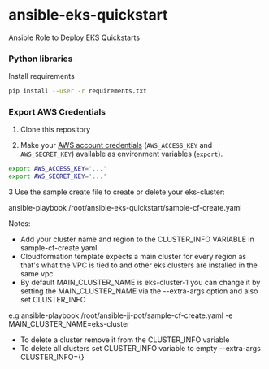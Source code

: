 # ansible-eks-quickstart
Ansible Role to Deploy EKS Quickstarts

### Python libraries

Install requirements

```bash
pip install --user -r requirements.txt
```

### Export AWS Credentials

1. Clone this repository

2. Make your [AWS account credentials](https://docs.aws.amazon.com/general/latest/gr/aws-sec-cred-types.html#access-keys-and-secret-access-keys) (`AWS_ACCESS_KEY` and `AWS_SECRET_KEY`) available as environment variables (`export`).

```bash
export AWS_ACCESS_KEY='...'
export AWS_SECRET_KEY='...'
```

3 Use the sample create file to create or delete your eks-cluster:
  
  ansible-playbook /root/ansible-eks-quickstart/sample-cf-create.yaml

Notes:

- Add your cluster name and region to the CLUSTER_INFO VARIABLE in sample-cf-create.yaml
- Cloudformation template expects a main cluster for every region as that's what the VPC is tied to and other eks clusters are installed in the same vpc
- By default MAIN_CLUSTER_NAME is eks-cluster-1 you can change it by setting the MAIN_CLUSTER_NAME via the --extra-args option and also set CLUSTER_INFO

e.g
ansible-playbook /root/ansible-jj-pot/sample-cf-create.yaml -e MAIN_CLUSTER_NAME=eks-cluster

- To delete a cluster remove it from the CLUSTER_INFO variable
- To delete all clusters set CLUSTER_INFO variable to empty --extra-args CLUSTER_INFO={}